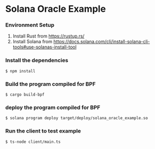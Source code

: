 # Solana Oracle Example
### Environment Setup
1. Install Rust from https://rustup.rs/
2. Install Solana from https://docs.solana.com/cli/install-solana-cli-tools#use-solanas-install-tool


### Install the dependencies
```
$ npm install
```
### Build the program compiled for BPF
```
$ cargo build-bpf
```
### deploy the program compiled for BPF
```
$ solana program deploy target/deploy/solana_oracle_example.so
```
### Run the client to test example
```
$ ts-node client/main.ts
```